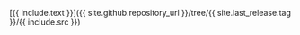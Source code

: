 [{{ include.text }}]({{ site.github.repository_url }}/tree/{{ site.last_release.tag }}/{{ include.src }})